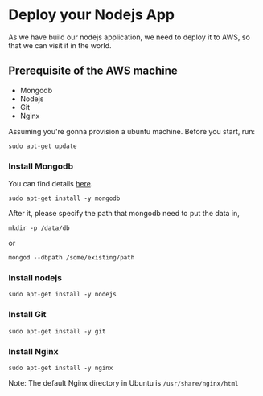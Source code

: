 # Deploy your Nodejs App

As we have build our nodejs application, we need to deploy it to AWS, so that we can visit it in the world.

## Prerequisite of the AWS machine

* Mongodb
* Nodejs
* Git
* Nginx

Assuming you're gonna provision a ubuntu machine. Before you start, run:

```
sudo apt-get update
```

### Install Mongodb

You can find details [here](https://docs.mongodb.com/manual/tutorial/install-mongodb-on-ubuntu/).

```
sudo apt-get install -y mongodb
```

After it, please specify the path that mongodb need to put the data in,

```
mkdir -p /data/db
```
or

```
mongod --dbpath /some/existing/path
```

### Install nodejs

```
sudo apt-get install -y nodejs
```

### Install Git

```
sudo apt-get install -y git
```

### Install Nginx

```
sudo apt-get install -y nginx
```

Note: The default Nginx directory in Ubuntu is `/usr/share/nginx/html`

